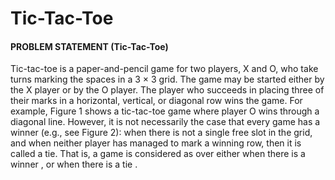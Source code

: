 # Tic-Tac-Toe
#### PROBLEM STATEMENT (Tic-Tac-Toe)

Tic-tac-toe is a paper-and-pencil game for two players, X and O, who take turns marking the spaces in a 3 × 3 grid. The game may be started either by the X player or by the O player. The player who
succeeds in placing three of their marks in a horizontal, vertical, or diagonal row wins the game. For example, Figure 1 shows a tic-tac-toe game where player O wins through a diagonal line. However,
it is not necessarily the case that every game has a winner (e.g., see Figure 2): when there is not a single free slot in the grid, and when neither player has managed to mark a winning row, then it is
called a tie. That is, a game is considered as over either when there is a winner , or when there is a tie .


